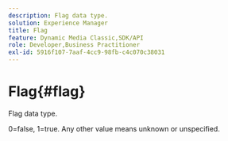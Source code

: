 ```yaml
---
description: Flag data type.
solution: Experience Manager
title: Flag
feature: Dynamic Media Classic,SDK/API
role: Developer,Business Practitioner
exl-id: 5916f107-7aaf-4cc9-98fb-c4c070c38031
---
```

# Flag{#flag}

Flag data type.

0=false, 1=true. Any other value means unknown or unspecified.
